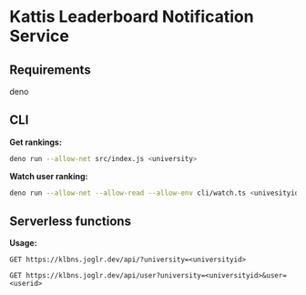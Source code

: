 # Kattis Leaderboard Notification Service

## Requirements

deno

## CLI

**Get rankings:**

```bash
deno run --allow-net src/index.js <university>
```
**Watch user ranking:**
```bash
deno run --allow-net --allow-read --allow-env cli/watch.ts <univesityid> <userid>
```

## Serverless functions

**Usage:**

```http
GET https://klbns.joglr.dev/api/?university=<universityid>
```


```http
GET https://klbns.joglr.dev/api/user?university=<universityid>&user=<userid>
```
